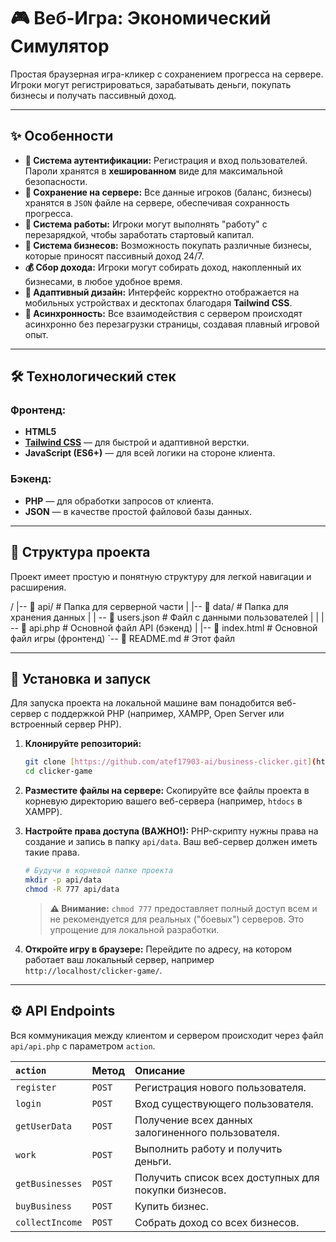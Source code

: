 # 🎮 Веб-Игра: Экономический Симулятор

Простая браузерная игра-кликер с сохранением прогресса на сервере. Игроки могут регистрироваться, зарабатывать деньги, покупать бизнесы и получать пассивный доход.

---

## ✨ Особенности

-   **🔐 Система аутентификации:** Регистрация и вход пользователей. Пароли хранятся в **хешированном** виде для максимальной безопасности.
-   **💾 Сохранение на сервере:** Все данные игроков (баланс, бизнесы) хранятся в `JSON` файле на сервере, обеспечивая сохранность прогресса.
-   **💼 Система работы:** Игроки могут выполнять "работу" с перезарядкой, чтобы заработать стартовый капитал.
-   **🏪 Система бизнесов:** Возможность покупать различные бизнесы, которые приносят пассивный доход 24/7.
-   **💰 Сбор дохода:** Игроки могут собирать доход, накопленный их бизнесами, в любое удобное время.
-   **📱 Адаптивный дизайн:** Интерфейс корректно отображается на мобильных устройствах и десктопах благодаря **Tailwind CSS**.
-   **🚀 Асинхронность:** Все взаимодействия с сервером происходят асинхронно без перезагрузки страницы, создавая плавный игровой опыт.

---

## 🛠️ Технологический стек

### Фронтенд:
* **HTML5**
* **[Tailwind CSS](https://tailwindcss.com/)** — для быстрой и адаптивной верстки.
* **JavaScript (ES6+)** — для всей логики на стороне клиента.

### Бэкенд:
* **PHP** — для обработки запросов от клиента.
* **JSON** — в качестве простой файловой базы данных.

---

## 📁 Структура проекта

Проект имеет простую и понятную структуру для легкой навигации и расширения.

/
|-- 📂 api/                # Папка для серверной части
|   |-- 📂 data/           # Папка для хранения данных
|   |   -- 📄 users.json  # Файл с данными пользователей |   | |   -- 📜 api.php         # Основной файл API (бэкенд)
|
|-- 📄 index.html          # Основной файл игры (фронтенд)
`-- 📄 README.md           # Этот файл

---

## 🚀 Установка и запуск

Для запуска проекта на локальной машине вам понадобится веб-сервер с поддержкой PHP (например, XAMPP, Open Server или встроенный сервер PHP).

1.  **Клонируйте репозиторий:**
    ```bash
    git clone [https://github.com/atef17903-ai/business-clicker.git](https://github.com/atef17903-ai/business-clicker.git)
    cd clicker-game
    ```

2.  **Разместите файлы на сервере:**
    Скопируйте все файлы проекта в корневую директорию вашего веб-сервера (например, `htdocs` в XAMPP).

3.  **Настройте права доступа (ВАЖНО!):**
    PHP-скрипту нужны права на создание и запись в папку `api/data`. Ваш веб-сервер должен иметь такие права.
    ```bash
    # Будучи в корневой папке проекта
    mkdir -p api/data
    chmod -R 777 api/data
    ```
    > **⚠️ Внимание:** `chmod 777` предоставляет полный доступ всем и не рекомендуется для реальных ("боевых") серверов. Это упрощение для локальной разработки.

4.  **Откройте игру в браузере:**
    Перейдите по адресу, на котором работает ваш локальный сервер, например `http://localhost/clicker-game/`.

---

## ⚙️ API Endpoints

Вся коммуникация между клиентом и сервером происходит через файл `api/api.php` с параметром `action`.

| `action`          | Метод  | Описание                                                |
|:------------------|:-------|:--------------------------------------------------------|
| `register`        | `POST` | Регистрация нового пользователя.                        |
| `login`           | `POST` | Вход существующего пользователя.                        |
| `getUserData`     | `POST` | Получение всех данных залогиненного пользователя.       |
| `work`            | `POST` | Выполнить работу и получить деньги.                     |
| `getBusinesses`   | `POST` | Получить список всех доступных для покупки бизнесов.   |
| `buyBusiness`     | `POST` | Купить бизнес.                                          |
| `collectIncome`   | `POST` | Собрать доход со всех бизнесов.                         |
